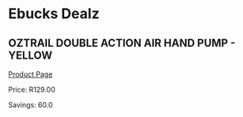 
# Ebucks Dealz
## OZTRAIL DOUBLE ACTION AIR HAND PUMP - YELLOW
[Product Page](https://www.ebucks.com/web/shop/productSelected.do?prodId=1153356679&catId=714965764)

Price: R129.00

Savings: 60.0


	